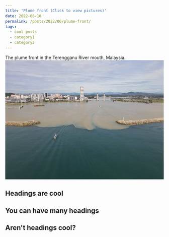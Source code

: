 ```yaml
---
title: 'Plume front (Click to view pictures)'
date: 2022-06-10
permalink: /posts/2022/06/plume-front/
tags:
  - cool posts
  - category1
  - category2
---
```


The plume front in the Terengganu River mouth, Malaysia. <br/><img src='/images/front.png'>  

## Headings are cool

## You can have many headings  
## Aren't headings cool?

